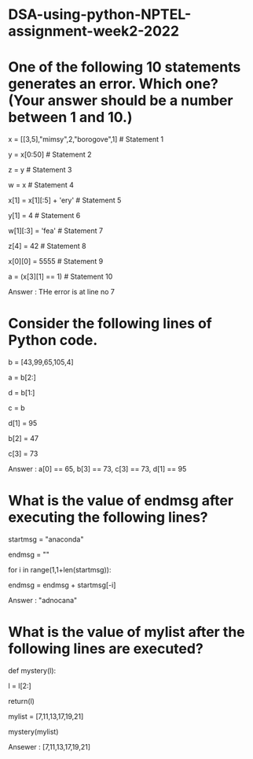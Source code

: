 
# DSA-using-python-NPTEL-assignment-week2-2022
# One of the following 10 statements generates an error. Which one? (Your answer should be a number between 1 and 10.)

x = [[3,5],"mimsy",2,"borogove",1]  # Statement 1

y = x[0:50]                          # Statement 2

z = y                                # Statement 3

w = x                                # Statement 4

x[1] = x[1][:5] + 'ery'              # Statement 5

y[1] = 4                             # Statement 6

w[1][:3] = 'fea'                     # Statement 7

z[4] = 42                            # Statement 8

x[0][0] = 5555                       # Statement 9

a = (x[3][1] == 1)                   # Statement 10

Answer : THe error is at line no 7

# Consider the following lines of Python code.

b = [43,99,65,105,4]

a = b[2:]

d = b[1:]

c = b

d[1] = 95


b[2] = 47

c[3] = 73

Answer :  a[0] == 65, b[3] == 73, c[3] == 73, d[1] == 95


# What is the value of endmsg after executing the following lines?

startmsg = "anaconda"

endmsg = ""

for i in range(1,1+len(startmsg)):

endmsg = endmsg + startmsg[-i]

Answer : "adnocana"

# What is the value of mylist after the following lines are executed?

def mystery(l):

l = l[2:]

return(l)

mylist = [7,11,13,17,19,21]

mystery(mylist)

Ansewer : [7,11,13,17,19,21]



